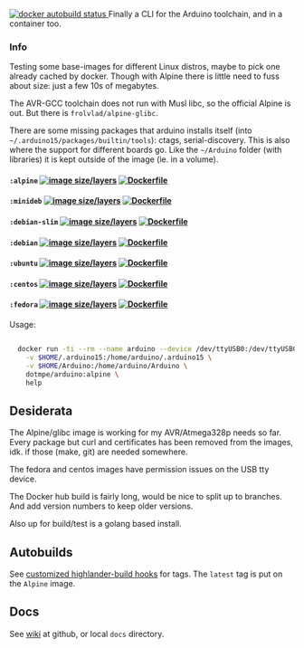 [ ![docker autobuild status](https://img.shields.io/docker/build/dotmpe/arduino.svg) ](https://cloud.docker.com/repository/docker/dotmpe/arduino) Finally a CLI for the Arduino toolchain, and in a container too.

### Info
Testing some base-images for different Linux distros, maybe to pick one
already cached by docker. Though with Alpine there is little need to fuss about
size: just a few 10s of megabytes.

The AVR-GCC toolchain does not run with Musl libc, so the official Alpine is
out. But there is ``frolvlad/alpine-glibc``.

There are some missing packages that arduino installs itself (into ``~/.arduino15/packages/builtin/tools``): ctags, serial-discovery. This is also where the
support for different boards go. Like the ``~/Arduino`` folder (with libraries)
it is kept outside of the image (ie. in a volume).

#### ``:alpine`` [![image size/layers](https://images.microbadger.com/badges/image/dotmpe/arduino:alpine.svg)](https://microbadger.com/images/dotmpe/arduino:alpine "microbadger.com image metadata") [ ![Dockerfile](https://img.shields.io/badge/Dockerfile-GitHub-blue.svg) ](https://github.com/dotmpe/docker-arduino/blob/master/alpine/Dockerfile)
#### ``:minideb`` [![image size/layers](https://images.microbadger.com/badges/image/dotmpe/arduino:minideb.svg)](https://microbadger.com/images/dotmpe/arduino:minideb "microbadger.com image metadata") [ ![Dockerfile](https://img.shields.io/badge/Dockerfile-GitHub-blue.svg) ](https://github.com/dotmpe/docker-arduino/blob/master/minideb/Dockerfile)
#### ``:debian-slim`` [![image size/layers](https://images.microbadger.com/badges/image/dotmpe/arduino:debian-slim.svg)](https://microbadger.com/images/dotmpe/arduino:debian-slim "microbadger.com image metadata") [ ![Dockerfile](https://img.shields.io/badge/Dockerfile-GitHub-blue.svg) ](https://github.com/dotmpe/docker-arduino/blob/master/debian-slim/Dockerfile)
#### ``:debian`` [![image size/layers](https://images.microbadger.com/badges/image/dotmpe/arduino:debian.svg)](https://microbadger.com/images/dotmpe/arduino:debian "microbadger.com image metadata") [ ![Dockerfile](https://img.shields.io/badge/Dockerfile-GitHub-blue.svg) ](https://github.com/dotmpe/docker-arduino/blob/master/debian/Dockerfile)
#### ``:ubuntu`` [![image size/layers](https://images.microbadger.com/badges/image/dotmpe/arduino:ubuntu.svg)](https://microbadger.com/images/dotmpe/arduino:ubuntu "microbadger.com image metadata") [ ![Dockerfile](https://img.shields.io/badge/Dockerfile-GitHub-blue.svg) ](https://github.com/dotmpe/docker-arduino/blob/master/ubuntu/Dockerfile)
#### ``:centos`` [![image size/layers](https://images.microbadger.com/badges/image/dotmpe/arduino:centos.svg)](https://microbadger.com/images/dotmpe/arduino:centos "microbadger.com image metadata") [ ![Dockerfile](https://img.shields.io/badge/Dockerfile-GitHub-blue.svg) ](https://github.com/dotmpe/docker-arduino/blob/master/centos/Dockerfile)
#### ``:fedora`` [![image size/layers](https://images.microbadger.com/badges/image/dotmpe/arduino:fedora.svg)](https://microbadger.com/images/dotmpe/arduino:fedora "microbadger.com image metadata") [ ![Dockerfile](https://img.shields.io/badge/Dockerfile-GitHub-blue.svg) ](https://github.com/dotmpe/docker-arduino/blob/master/fedora/Dockerfile)

Usage:
```sh

  docker run -ti --rm --name arduino --device /dev/ttyUSB0:/dev/ttyUSB0 \
    -v $HOME/.arduino15:/home/arduino/.arduino15 \
    -v $HOME/Arduino:/home/arduino/Arduino \
    dotmpe/arduino:alpine \
    help
```

## Desiderata

The Alpine/glibc image is working for my AVR/Atmega328p needs so far. Every
package but curl and certificates has been removed from the images, idk. if
those (make, git) are needed somewhere.

The fedora and centos images have permission issues on the USB tty device.

The Docker hub build is fairly long, would be nice to split up to branches.
And add version numbers to keep older versions.

Also up for build/test is a golang based install.

## Autobuilds
See [customized highlander-build hooks](https://github.com/dotmpe/docker-arduino/tree/master/hooks)
for tags.
The ``latest`` tag is put on the `Alpine` image.

## Docs
See [wiki](https://github.com/dotmpe/docker-arduino/wiki) at github, or local
``docs`` directory.
